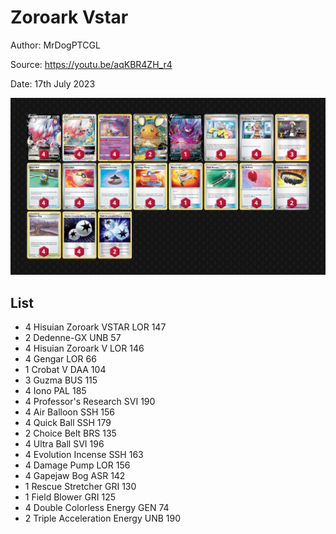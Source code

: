 # Zoroark Vstar

Author: MrDogPTCGL

Source: <https://youtu.be/aqKBR4ZH_r4>

Date: 17th July 2023

![decklist](../../images/PAL/Zoroark%20Vstar/2-%20Zoroark%20Vstar.png)

## List

* 4 Hisuian Zoroark VSTAR LOR 147
* 2 Dedenne-GX UNB 57
* 4 Hisuian Zoroark V LOR 146
* 4 Gengar LOR 66
* 1 Crobat V DAA 104
* 3 Guzma BUS 115
* 4 Iono PAL 185
* 4 Professor's Research SVI 190
* 4 Air Balloon SSH 156
* 4 Quick Ball SSH 179
* 2 Choice Belt BRS 135
* 4 Ultra Ball SVI 196
* 4 Evolution Incense SSH 163
* 4 Damage Pump LOR 156
* 4 Gapejaw Bog ASR 142
* 1 Rescue Stretcher GRI 130
* 1 Field Blower GRI 125
* 4 Double Colorless Energy GEN 74
* 2 Triple Acceleration Energy UNB 190
